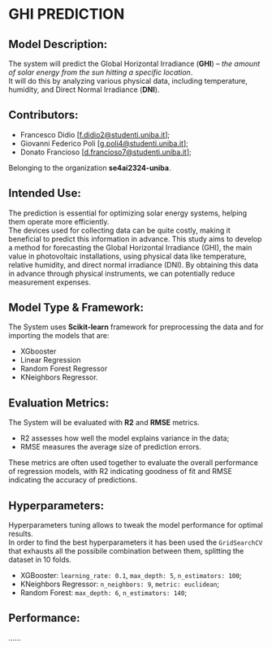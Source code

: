 # GHI PREDICTION

## Model Description:
The system will predict the Global Horizontal Irradiance (**GHI**) – *the amount of solar energy from the sun hitting a specific location*. \
It will do this by analyzing various physical data, including temperature, humidity, and Direct Normal Irradiance (**DNI**).

## Contributors:
- Francesco Didio [<f.didio2@studenti.uniba.it>];
- Giovanni Federico Poli [<g.poli4@studenti.uniba.it>]; 
- Donato Francioso [<d.francioso7@studenti.uniba.it>];

Belonging to the organization **se4ai2324-uniba**.

## Intended Use:
The prediction is essential for optimizing solar energy systems, helping them operate more efficiently. \
The devices used for collecting data can be quite costly, making it beneficial to predict this information in advance. This study aims to develop a method for forecasting the Global Horizontal Irradiance (GHI), the main value in photovoltaic installations, using physical data like temperature, relative humidity, and direct normal irradiance (DNI). By obtaining this data in advance through physical instruments, we can potentially reduce measurement expenses.

## Model Type & Framework:
The System uses **Scikit-learn** framework for preprocessing the data and for importing the models that are:
- XGbooster 
- Linear Regression 
- Random Forest Regressor 
- KNeighbors Regressor.

## Evaluation Metrics:
The System will be evaluated with **R2** and **RMSE** metrics.
- R2 assesses how well the model explains variance in the data;
- RMSE measures the average size of prediction errors.

These metrics are often used together to evaluate the overall performance of regression models, with R2 indicating goodness of fit and RMSE indicating the accuracy of predictions.

## Hyperparameters:
Hyperparameters tuning allows to tweak the model performance for optimal results. \
In order to find the best hyperparameters it has been used the `GridSearchCV` that exhausts all the possibile combination between them, splitting the dataset in 10 folds.
- XGBooster: `learning_rate: 0.1`, `max_depth: 5`, `n_estimators: 100`;
- KNeighbors Regressor: `n_neighbors: 9`, `metric: euclidean`;
- Random Forest: `max_depth: 6`, `n_estimators: 140`; 

## Performance:
......

